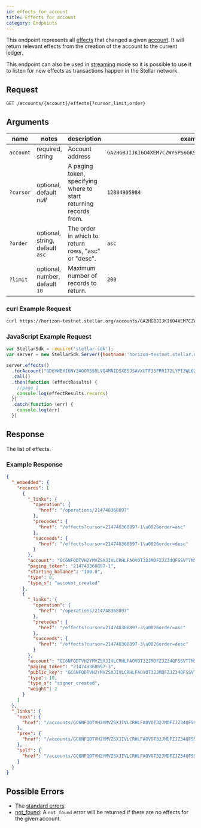 ```yaml
---
id: effects_for_account
title: Effects for account
category: Endpoints
---
```


This endpoint represents all [effects](./resources/effect.md) that changed a given [account](./resources/account.md). It will return relevant effects from the creation of the account to the current ledger.

This endpoint can also be used in [streaming](../learn/responses.md#streaming) mode so it is possible to use it to listen for new effects as transactions happen in the Stellar network.

## Request

```
GET /accounts/{account}/effects{?cursor,limit,order}
```

## Arguments

|  name  |  notes  | description | example |
| ------ | ------- | ----------- | ------- |
| `account` | required, string | Account address | `GA2HGBJIJKI6O4XEM7CZWY5PS6GKSXL6D34ERAJYQSPYA6X6AI7HYW36` |
| `?cursor` | optional, default _null_ | A paging token, specifying where to start returning records from. | `12884905984` |
| `?order`  | optional, string, default `asc` | The order in which to return rows, "asc" or "desc".               | `asc`         |
| `?limit`  | optional, number, default `10` | Maximum number of records to return. | `200` |

### curl Example Request

```sh
curl https://horizon-testnet.stellar.org/accounts/GA2HGBJIJKI6O4XEM7CZWY5PS6GKSXL6D34ERAJYQSPYA6X6AI7HYW36/effects
```

### JavaScript Example Request

```javascript
var StellarSdk = require('stellar-sdk');
var server = new StellarSdk.Server({hostname:'horizon-testnet.stellar.org', secure:true, port:443});

server.effects()
  .forAccount("GD6VWBXI6NY3AOOR55RLVQ4MNIDSXE5JSAVXUTF35FRRI72LYPI3WL6Z")
  .call()
  .then(function (effectResults) {
    //page 1
    console.log(effectResults.records)
  })
  .catch(function (err) {
    console.log(err)
  })

```

## Response

The list of effects.

### Example Response

```json
{
  "_embedded": {
    "records": [
      {
        "_links": {
          "operation": {
            "href": "/operations/214748368897"
          },
          "precedes": {
            "href": "/effects?cursor=214748368897-1\u0026order=asc"
          },
          "succeeds": {
            "href": "/effects?cursor=214748368897-1\u0026order=desc"
          }
        },
        "account": "GC6NFQDTVH2YMVZSXJIVLCRHLFAOVOT32JMDFZJZ34QFSSVT7M5G2XFK",
        "paging_token": "214748368897-1",
        "starting_balance": "100.0",
        "type": 0,
        "type_s": "account_created"
      },
      {
        "_links": {
          "operation": {
            "href": "/operations/214748368897"
          },
          "precedes": {
            "href": "/effects?cursor=214748368897-3\u0026order=asc"
          },
          "succeeds": {
            "href": "/effects?cursor=214748368897-3\u0026order=desc"
          }
        },
        "account": "GC6NFQDTVH2YMVZSXJIVLCRHLFAOVOT32JMDFZJZ34QFSSVT7M5G2XFK",
        "paging_token": "214748368897-3",
        "public_key": "GC6NFQDTVH2YMVZSXJIVLCRHLFAOVOT32JMDFZJZ34QFSSVT7M5G2XFK",
        "type": 10,
        "type_s": "signer_created",
        "weight": 2
      }
    ]
  },
  "_links": {
    "next": {
      "href": "/accounts/GC6NFQDTVH2YMVZSXJIVLCRHLFAOVOT32JMDFZJZ34QFSSVT7M5G2XFK/effects?order=asc\u0026limit=10\u0026cursor=214748368897-3"
    },
    "prev": {
      "href": "/accounts/GC6NFQDTVH2YMVZSXJIVLCRHLFAOVOT32JMDFZJZ34QFSSVT7M5G2XFK/effects?order=desc\u0026limit=10\u0026cursor=214748368897-1"
    },
    "self": {
      "href": "/accounts/GC6NFQDTVH2YMVZSXJIVLCRHLFAOVOT32JMDFZJZ34QFSSVT7M5G2XFK/effects?order=asc\u0026limit=10\u0026cursor="
    }
  }
}
```

## Possible Errors

- The [standard errors](../learn/errors.md#Standard_Errors).
- [not_found](./errors/not-found.md): A `not_found` error will be returned if there are no effects for the given account.

